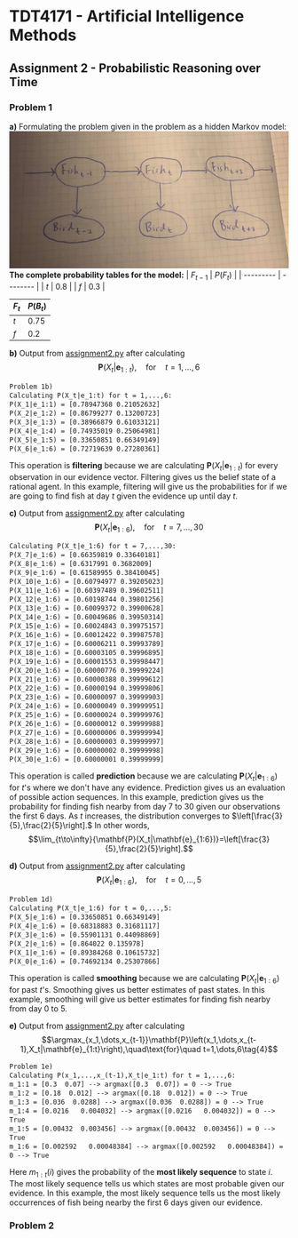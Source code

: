 # TDT4171 - Artificial Intelligence Methods
## Assignment 2 - Probabilistic Reasoning over Time
### Problem 1
__a)__ Formulating the problem given in the problem as a hidden Markov model:
![](hmm.jpg)
**The complete probability tables for the model:**
| $F_{t-1}$ | $P(F_t)$ |
| --------- | -------- |
| $t$       | $0.8$    |
| $f$       | $0.3$    |

| $F_t$ | $P(B_t)$ |
| ----- | -------- |
| $t$   | $0.75$   |
| $f$   | $0.2$    |

__b)__ Output from [assignment2.py](assignment2.py) after calculating
$$\mathbf{P}\left(X_t|\mathbf{e}_{1:t}\right),\quad\text{for}\quad t=1,\dots,6\tag{1}$$
```{sh}
Problem 1b)
Calculating P(X_t|e_1:t) for t = 1,...,6:
P(X_1|e_1:1) = [0.78947368 0.21052632]
P(X_2|e_1:2) = [0.86799277 0.13200723]
P(X_3|e_1:3) = [0.38966879 0.61033121]
P(X_4|e_1:4) = [0.74935019 0.25064981]
P(X_5|e_1:5) = [0.33650851 0.66349149]
P(X_6|e_1:6) = [0.72719639 0.27280361]
```
This operation is __filtering__ because we are calculating $\mathbf{P}(X_t|\mathbf{e}_{1:t})$ for every observation in our evidence vector. Filtering gives us the belief state of a rational agent. In this example, filtering will give us the probabilities for if we are going to find fish at day $t$ given the evidence up until day $t$.

__c)__ Output from [assignment2.py](assignment2.py) after calculating
$$\mathbf{P}\left(X_t|\mathbf{e}_{1:6}\right),\quad\text{for}\quad t=7,\dots,30\tag{2}$$
```{sh}
Calculating P(X_t|e_1:6) for t = 7,...,30:
P(X_7|e_1:6) = [0.66359819 0.33640181]
P(X_8|e_1:6) = [0.6317991 0.3682009]
P(X_9|e_1:6) = [0.61589955 0.38410045]
P(X_10|e_1:6) = [0.60794977 0.39205023]
P(X_11|e_1:6) = [0.60397489 0.39602511]
P(X_12|e_1:6) = [0.60198744 0.39801256]
P(X_13|e_1:6) = [0.60099372 0.39900628]
P(X_14|e_1:6) = [0.60049686 0.39950314]
P(X_15|e_1:6) = [0.60024843 0.39975157]
P(X_16|e_1:6) = [0.60012422 0.39987578]
P(X_17|e_1:6) = [0.60006211 0.39993789]
P(X_18|e_1:6) = [0.60003105 0.39996895]
P(X_19|e_1:6) = [0.60001553 0.39998447]
P(X_20|e_1:6) = [0.60000776 0.39999224]
P(X_21|e_1:6) = [0.60000388 0.39999612]
P(X_22|e_1:6) = [0.60000194 0.39999806]
P(X_23|e_1:6) = [0.60000097 0.39999903]
P(X_24|e_1:6) = [0.60000049 0.39999951]
P(X_25|e_1:6) = [0.60000024 0.39999976]
P(X_26|e_1:6) = [0.60000012 0.39999988]
P(X_27|e_1:6) = [0.60000006 0.39999994]
P(X_28|e_1:6) = [0.60000003 0.39999997]
P(X_29|e_1:6) = [0.60000002 0.39999998]
P(X_30|e_1:6) = [0.60000001 0.39999999]
```
This operation is called __prediction__ because we are calculating $\mathbf{P}(X_t|\mathbf{e}_{1:6})$ for $t$'s where we don't have any evidence. Prediction gives us an evaluation of possible action sequences. In this example, prediction gives us the probability for finding fish nearby from day 7 to 30 given our observations the first 6 days.
As $t$ increases, the distribution converges to $\left[\frac{3}{5},\frac{2}{5}\right].$ In other words,
$$\lim_{t\to\infty}{\mathbf{P}(X_t|\mathbf{e}_{1:6})}=\left[\frac{3}{5},\frac{2}{5}\right].$$

__d)__ Output from [assignment2.py](assignment2.py) after calculating
$$\mathbf{P}\left(X_t|\mathbf{e}_{1:6}\right),\quad\text{for}\quad t=0,\dots,5\tag{3}$$
```{sh}
Problem 1d)
Calculating P(X_t|e_1:6) for t = 0,...,5:
P(X_5|e_1:6) = [0.33650851 0.66349149]
P(X_4|e_1:6) = [0.68318883 0.31681117]
P(X_3|e_1:6) = [0.55901131 0.44098869]
P(X_2|e_1:6) = [0.864022 0.135978]
P(X_1|e_1:6) = [0.89384268 0.10615732]
P(X_0|e_1:6) = [0.74692134 0.25307866] 
```
This operation is called __smoothing__ because we are calculating $\mathbf{P}(X_t|\mathbf{e}_{1:6})$ for past $t$'s. Smoothing gives us better estimates of past states. In this example, smoothing will give us better estimates for finding fish nearby from day 0 to 5.

__e)__ Output from [assignment2.py](assignment2.py) after calculating
$$\argmax_{x_1,\dots,x_{t-1}}\mathbf{P}\left(x_1,\dots,x_{t-1},X_t|\mathbf{e}_{1:t}\right),\quad\text{for}\quad t=1,\dots,6\tag{4}$$
```{sh}
Problem 1e)
Calculating P(x_1,...,x_(t-1),X_t|e_1:t) for t = 1,...,6:
m_1:1 = [0.3  0.07] --> argmax([0.3  0.07]) = 0 --> True
m_1:2 = [0.18  0.012] --> argmax([0.18  0.012]) = 0 --> True
m_1:3 = [0.036  0.0288] --> argmax([0.036  0.0288]) = 0 --> True
m_1:4 = [0.0216   0.004032] --> argmax([0.0216   0.004032]) = 0 --> True
m_1:5 = [0.00432  0.003456] --> argmax([0.00432  0.003456]) = 0 --> True
m_1:6 = [0.002592   0.00048384] --> argmax([0.002592   0.00048384]) = 0 --> True
```
Here $m_{1:t}(i)$ gives the probability of the **most likely sequence** to state $i$. The most likely sequence tells us which states are most probable given our evidence. In this example, the most likely sequence tells us the most likely occurrences of fish being nearby the first 6 days given our evidence.

### Problem 2
